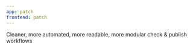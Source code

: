 ```yaml
---
app: patch
frontend: patch
---
```


Cleaner, more automated, more readable, more modular check & publish workflows
